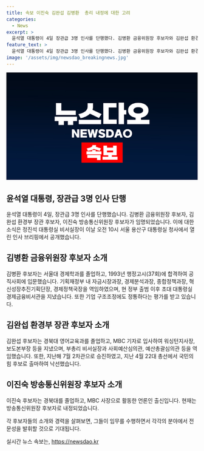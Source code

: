 ```yaml
---
title: 속보 이진숙 김완섭 김병환  총리 내정에 대한 고려
categories:
  - News
excerpt: >
  윤석열 대통령이 4일 장관급 3명 인사를 단행했다. 김병환 금융위원장 후보자와 김완섭 환경부 장관 후보자, 이진숙 방송통신위원장 후보자를 내정했다. 김 후보자는 경제학과 출신으로 초대 대통령실 경제금융비서관을 역임하며, 환경부 장관 후보자는 기재부 출신이자 언론인 출신이다. 이들은 각자의 전문 분야에서 경험이 풍부하며, 대통령실 비서실장은 이를 강조했다.
feature_text: >
  윤석열 대통령이 4일 장관급 3명 인사를 단행했다. 김병환 금융위원장 후보자와 김완섭 환경부 장관 후보자, 이진숙 방송통신위원장 후보자를 내정했다. 김 후보자는 경제학과 출신으로 초대 대통령실 경제금융비서관을 역임하며, 환경부 장관 후보자는 기재부 출신이자 언론인 출신이다. 이들은 각자의 전문 분야에서 경험이 풍부하며, 대통령실 비서실장은 이를 강조했다.
image: '/assets/img/newsdao_breakingnews.jpg'
---
```


<p><img src="/assets/img/newsdao_breakingnews.jpg" alt="firstkoreanews 속보" /></p>

<h2 data-ke-size="size26">윤석열 대통령, 장관급 3명 인사 단행</h2>

<p>윤석열 대통령이 4일, 장관급 3명 인사를 단행했습니다. 김병환 금융위원장 후보자, 김완섭 환경부 장관 후보자, 이진숙 방송통신위원장 후보자가 임명되었습니다. 이에 대한 소식은 정진석 대통령실 비서실장이 이날 오전 10시 서울 용산구 대통령실 청사에서 열린 인사 브리핑에서 공개했습니다.</p>

<p data-ke-size="size16"></p>

<h2 data-ke-size="size24">김병환 금융위원장 후보자 소개</h2>

<p>김병환 후보자는 서울대 경제학과를 졸업하고, 1993년 행정고시(37회)에 합격하여 공직사회에 입문했습니다. 기획재정부 내 자금시장과장, 경제분석과장, 종합정책과장, 혁신성장추진기획단장, 경제정책국장을 역임하였으며, 현 정부 출범 이후 초대 대통령실 경제금융비서관을 지냈습니다. 또한 기업 구조조정에도 정통하다는 평가를 받고 있습니다.</p>

<p data-ke-size="size16"></p>

<h2 data-ke-size="size24">김완섭 환경부 장관 후보자 소개</h2>

<p>김완섭 후보자는 경북대 영어교육과를 졸업하고, MBC 기자로 입사하여 워싱턴지사장, 보도본부장 등을 지냈으며, 부총리 비서실장과 사회예산심의관, 예산총괄심의관 등을 역임했습니다. 또한, 지난해 7월 2차관으로 승진하였고, 지난 4월 22대 총선에서 국민의힘 후보로 출마하여 낙선했습니다.</p>

<p data-ke-size="size16"></p>

<h2 data-ke-size="size24">이진숙 방송통신위원장 후보자 소개</h2>

<p>이진숙 후보자는 경북대를 졸업하고, MBC 사장으로 활동한 언론인 출신입니다. 현재는 방송통신위원장 후보자로 내정되었습니다.</p>

<p data-ke-size="size16"></p>

<p>각 후보자들의 소개와 경력을 살펴보면, 그들이 임무를 수행하면서 각각의 분야에서 전문성을 발휘할 것으로 기대됩니다.</p>
실시간 뉴스 속보는, <a href="https://newsdao.kr" rel="dofollow">https://newsdao.kr</a>


